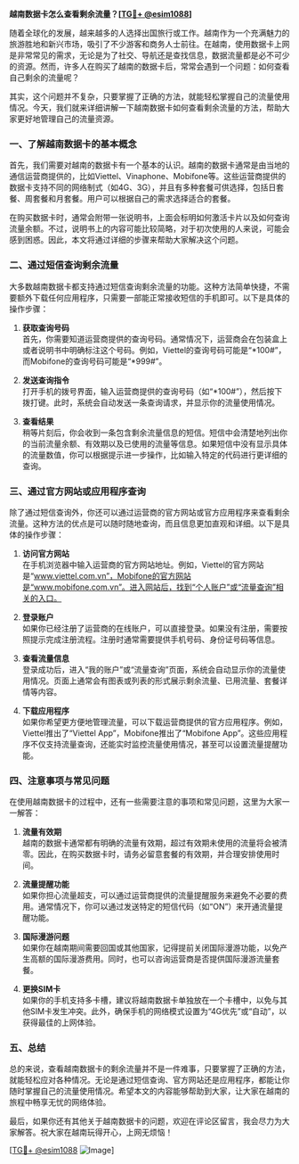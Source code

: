 **越南数据卡怎么查看剩余流量？[[TG💪+ @esim1088](https://t.me/s/esim1088)]**

随着全球化的发展，越来越多的人选择出国旅行或工作。越南作为一个充满魅力的旅游胜地和新兴市场，吸引了不少游客和商务人士前往。在越南，使用数据卡上网是非常常见的需求，无论是为了社交、导航还是查找信息，数据流量都是必不可少的资源。然而，许多人在购买了越南的数据卡后，常常会遇到一个问题：如何查看自己剩余的流量呢？

其实，这个问题并不复杂，只要掌握了正确的方法，就能轻松掌握自己的流量使用情况。今天，我们就来详细讲解一下越南数据卡如何查看剩余流量的方法，帮助大家更好地管理自己的流量资源。

### 一、了解越南数据卡的基本概念

首先，我们需要对越南的数据卡有一个基本的认识。越南的数据卡通常是由当地的通信运营商提供的，比如Viettel、Vinaphone、Mobifone等。这些运营商提供的数据卡支持不同的网络制式（如4G、3G），并且有多种套餐可供选择，包括日套餐、周套餐和月套餐。用户可以根据自己的需求选择适合的套餐。

在购买数据卡时，通常会附带一张说明书，上面会标明如何激活卡片以及如何查询流量余额。不过，说明书上的内容可能比较简略，对于初次使用的人来说，可能会感到困惑。因此，本文将通过详细的步骤来帮助大家解决这个问题。

### 二、通过短信查询剩余流量

大多数越南数据卡都支持通过短信查询剩余流量的功能。这种方法简单快捷，不需要额外下载任何应用程序，只需要一部能正常接收短信的手机即可。以下是具体的操作步骤：

1. **获取查询号码**  
   首先，你需要知道运营商提供的查询号码。通常情况下，运营商会在包装盒上或者说明书中明确标注这个号码。例如，Viettel的查询号码可能是“*100#”，而Mobifone的查询号码可能是“*999#”。

2. **发送查询指令**  
   打开手机的拨号界面，输入运营商提供的查询号码（如“*100#”），然后按下拨打键。此时，系统会自动发送一条查询请求，并显示你的流量使用情况。

3. **查看结果**  
   稍等片刻后，你会收到一条包含剩余流量信息的短信。短信中会清楚地列出你的当前流量余额、有效期以及已使用的流量等信息。如果短信中没有显示具体的流量数值，你可以根据提示进一步操作，比如输入特定的代码进行更详细的查询。

### 三、通过官方网站或应用程序查询

除了通过短信查询外，你还可以通过运营商的官方网站或官方应用程序来查看剩余流量。这种方法的优点是可以随时随地查询，而且信息更加直观和详细。以下是具体的操作步骤：

1. **访问官方网站**  
   在手机浏览器中输入运营商的官方网站地址。例如，Viettel的官方网站是“www.viettel.com.vn”，Mobifone的官方网站是“www.mobifone.com.vn”。进入网站后，找到“个人账户”或“流量查询”相关的入口。

2. **登录账户**  
   如果你已经注册了运营商的在线账户，可以直接登录。如果没有注册，需要按照提示完成注册流程。注册时通常需要提供手机号码、身份证号码等信息。

3. **查看流量信息**  
   登录成功后，进入“我的账户”或“流量查询”页面，系统会自动显示你的流量使用情况。页面上通常会有图表或列表的形式展示剩余流量、已用流量、套餐详情等内容。

4. **下载应用程序**  
   如果你希望更方便地管理流量，可以下载运营商提供的官方应用程序。例如，Viettel推出了“Viettel App”，Mobifone推出了“Mobifone App”。这些应用程序不仅支持流量查询，还能实时监控流量使用情况，甚至可以设置流量提醒功能。

### 四、注意事项与常见问题

在使用越南数据卡的过程中，还有一些需要注意的事项和常见问题，这里为大家一一解答：

1. **流量有效期**  
   越南的数据卡通常都有明确的流量有效期，超过有效期未使用的流量将会被清零。因此，在购买数据卡时，请务必留意套餐的有效期，并合理安排使用时间。

2. **流量提醒功能**  
   如果你担心流量超支，可以通过运营商提供的流量提醒服务来避免不必要的费用。通常情况下，你可以通过发送特定的短信代码（如“ON”）来开通流量提醒功能。

3. **国际漫游问题**  
   如果你在越南期间需要回国或其他国家，记得提前关闭国际漫游功能，以免产生高额的国际漫游费用。同时，也可以咨询运营商是否提供国际漫游流量套餐。

4. **更换SIM卡**  
   如果你的手机支持多卡槽，建议将越南数据卡单独放在一个卡槽中，以免与其他SIM卡发生冲突。此外，确保手机的网络模式设置为“4G优先”或“自动”，以获得最佳的上网体验。

### 五、总结

总的来说，查看越南数据卡的剩余流量并不是一件难事，只要掌握了正确的方法，就能轻松应对各种情况。无论是通过短信查询、官方网站还是应用程序，都能让你随时掌握自己的流量使用情况。希望本文的内容能够帮助到大家，让大家在越南的旅程中畅享无忧的网络体验。

最后，如果你还有其他关于越南数据卡的问题，欢迎在评论区留言，我会尽力为大家解答。祝大家在越南玩得开心，上网无烦恼！

[[TG💪+ @esim1088](https://t.me/s/esim1088) ![Image](https://i.postimg.cc/4NQfJmqS/Snipaste-2025-05-13-00-14-12.png)]